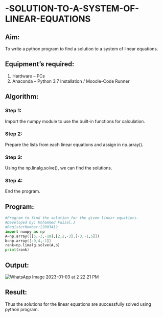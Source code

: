 # -SOLUTION-TO-A-SYSTEM-OF-LINEAR-EQUATIONS
## Aim:
To write a python program to find a solution to a system of linear equations.
## Equipment’s required:
1. 	Hardware – PCs
2. 	Anaconda – Python 3.7 Installation / Moodle-Code Runner
## Algorithm:
### Step 1: 
Import the numpy module to use the built-in functions for calculation.
### Step 2: 
Prepare the lists from each linear equations and assign in np.array().
### Step 3: 
Using the np.linalg.solve(), we can find the solutions.
### Step 4: 
End the program.
## Program:
```python
#Program to find the solution for the given linear equations.
#Developed by: Mohammed Faizal.J
#RegisterNumber:22003412
import numpy as np
A=np.array([[5,-3,-10],[2,2,-3],[-3,-1,5]])
b=np.array([-9,4,-1])
rank=np.linalg.solve(A,b)
print(rank)
```
## Output:
![WhatsApp Image 2023-01-03 at 2 22 21 PM](https://user-images.githubusercontent.com/111619160/210325646-7caadaae-145a-4634-86a5-568a385f87cc.jpeg)

## Result: 
Thus the solutions for the linear equations are successfully solved using python program.

